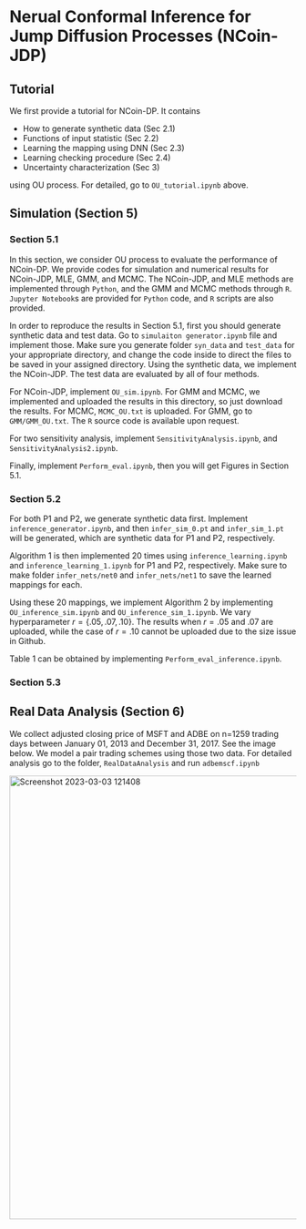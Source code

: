 # Nerual Conformal Inference for Jump Diffusion Processes (NCoin-JDP)
## Tutorial
We first provide a tutorial for NCoin-DP. It contains

- How to generate synthetic data (Sec 2.1)
- Functions of input statistic (Sec 2.2)
- Learning the mapping using DNN (Sec 2.3)
- Learning checking procedure (Sec 2.4)
- Uncertainty characterization (Sec 3)

using OU process. For detailed, go to `OU_tutorial.ipynb` above.


## Simulation (Section 5)
### Section 5.1
In this section, we consider OU process to evaluate the performance of NCoin-DP. We provide codes for simulation and numerical results for NCoin-JDP, MLE, GMM, and MCMC. The NCoin-JDP, and MLE methods are implemented through `Python`, and the GMM and MCMC methods through `R`. `Jupyter Notebook`s are provided for `Python` code, and `R` scripts are also provided.

In order to reproduce the results in Section 5.1, first you should generate synthetic data and test data. Go to `simulaiton generator.ipynb` file and implement those. Make sure you generate folder `syn_data` and `test_data` for your appropriate directory, and change the code inside to direct the files to be saved in your assigned directory. Using the synthetic data, we implement the NCoin-JDP. The test data are evaluated by all of four methods.

For NCoin-JDP, implement `OU_sim.ipynb`. For GMM and MCMC, we implemented and uploaded the results in this directory, so just download the results. For MCMC, `MCMC_OU.txt` is uploaded. For GMM, go to `GMM/GMM_OU.txt`. The `R` source code is available upon request.

For two sensitivity analysis, implement `SensitivityAnalysis.ipynb`, and `SensitivityAnalysis2.ipynb`.

Finally, implement `Perform_eval.ipynb`, then you will get Figures in Section 5.1. 


### Section 5.2
For both P1 and P2, we generate synthetic data first. Implement `inference_generator.ipynb`, and then `infer_sim_0.pt` and `infer_sim_1.pt` will be generated, which are synthetic data for P1 and P2, respectively. 

Algorithm 1 is then implemented 20 times using `inference_learning.ipynb` and `inference_learning_1.ipynb` for P1 and P2, respectively. Make sure to make folder `infer_nets/net0` and `infer_nets/net1` to save the learned mappings for each.

Using these 20 mappings, we implement Algorithm 2 by implementing `OU_inference_sim.ipynb` and `OU_inference_sim_1.ipynb`. We vary hyperparameter $r = \{.05, .07, .10\}$. The results when $r = .05$ and $.07$ are uploaded, while the case of $r = .10$ cannot be uploaded due to the size issue in Github.

Table 1 can be obtained by implementing `Perform_eval_inference.ipynb`.

### Section 5.3


## Real Data Analysis (Section 6)
We collect adjusted closing price of MSFT and ADBE on n=1259 trading days between January 01, 2013 and December 31, 2017. See the image below. We model a pair trading schemes using those two data. For detailed analysis go to the folder, `RealDataAnalysis` and run `adbemscf.ipynb`


<img width="779" alt="Screenshot 2023-03-03 121408" src="https://user-images.githubusercontent.com/126707827/222784718-b72d35a1-33b0-44d3-bb47-769b1282e57f.png">
